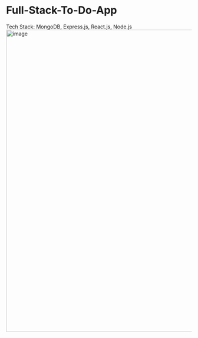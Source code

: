# Full-Stack-To-Do-App
Tech Stack: MongoDB, Express.js, React.js, Node.js
<img width="818" alt="image" src="https://github.com/Shivani31996/Full-Stack-To-Do-App/assets/76966366/781e54eb-a6bf-4c51-b810-6682dc99ade0">
